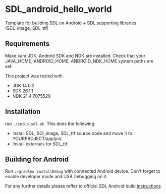 # SDL_android_hello_world
Template for building SDL on Android + SDL supporting libraries (SDL_image, SDL_ttf)

## Requirements
Make sure JDK, Android SDK and NDK are installed. Check that your JAVA_HOME, ANDROID_HOME, ANDROID_NDK_HOME system paths are set.

This project was tested with
- JDK 14.0.2
- SDK 26.1.1
- NDK 21.4.7075529

## Installation
run `./setup-sdl.sh`. This does the following:
- Install SDL, SDl_image, SDL_ttf source code and move it to YOURPROJECT/app/jni/.
- Install externals for SDL_ttf

## Building for Android
Run `./gradlew installDebug` with connected Android device. Don't forget to enable developer mode and USB Debugging on it.

For any further details please reffer to official SDL Android build [instructions](https://github.com/libsdl-org/SDL/blob/main/docs/README-android.md)

